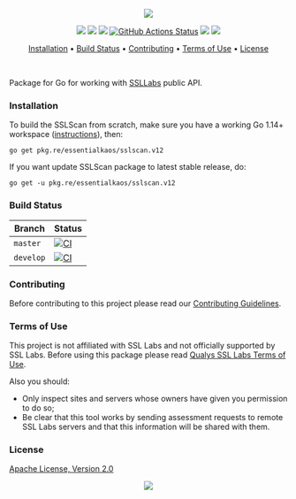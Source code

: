 <p align="center"><a href="#readme"><img src="https://gh.kaos.st/sslscan.svg"/></a></p>

<p align="center">
  <a href="https://godoc.org/pkg.re/essentialkaos/sslscan.v12"><img src="https://godoc.org/github.com/essentialkaos/sslscan?status.svg"></a>
  <a href="https://goreportcard.com/report/github.com/essentialkaos/sslscan"><img src="https://goreportcard.com/badge/github.com/essentialkaos/sslscan"></a>
  <a href="https://codebeat.co/projects/github-com-essentialkaos-sslscan"><img src="https://codebeat.co/badges/59a17b0e-b974-425e-a442-b9bcc3ccf7c0"></a>
  <a href="https://github.com/essentialkaos/sslscan/actions"><img src="https://github.com/essentialkaos/sslscan/workflows/CI/badge.svg" alt="GitHub Actions Status" /></a>
  <a href="https://github.com/essentialkaos/sslscan/actions?query=workflow%3ACodeQL"><img src="https://github.com/essentialkaos/sslscan/workflows/CodeQL/badge.svg" /></a>
  <a href="#license"><img src="https://gh.kaos.st/apache2.svg"></a>
</p>

<p align="center"><a href="#installation">Installation</a> • <a href="#build-status">Build Status</a> • <a href="#contributing">Contributing</a> • <a href="#terms-of-use">Terms of Use</a> • <a href="#license">License</a></p>

<br/>

Package for Go for working with [SSLLabs](https://www.ssllabs.com) public API.

### Installation

To build the SSLScan from scratch, make sure you have a working Go 1.14+ workspace ([instructions](https://golang.org/doc/install)), then:

```
go get pkg.re/essentialkaos/sslscan.v12
```

If you want update SSLScan package to latest stable release, do:

```
go get -u pkg.re/essentialkaos/sslscan.v12
```

### Build Status

| Branch | Status |
|--------|--------|
| `master` | [![CI](https://github.com/essentialkaos/sslscan/workflows/CI/badge.svg?branch=master)](https://github.com/essentialkaos/sslscan/actions) |
| `develop` | [![CI](https://github.com/essentialkaos/sslscan/workflows/CI/badge.svg?branch=develop)](https://github.com/essentialkaos/sslscan/actions) |

### Contributing

Before contributing to this project please read our [Contributing Guidelines](https://github.com/essentialkaos/contributing-guidelines#contributing-guidelines).

### Terms of Use

This project is not affiliated with SSL Labs and not officially supported by SSL Labs. Before using this package please read [Qualys SSL Labs Terms of Use](https://www.ssllabs.com/downloads/Qualys_SSL_Labs_Terms_of_Use.pdf).

Also you should:

* Only inspect sites and servers whose owners have given you permission to do so;
* Be clear that this tool works by sending assessment requests to remote SSL Labs servers and that this information will be shared with them.

### License

[Apache License, Version 2.0](http://www.apache.org/licenses/LICENSE-2.0)

<p align="center"><a href="https://essentialkaos.com"><img src="https://gh.kaos.st/ekgh.svg"/></a></p>
